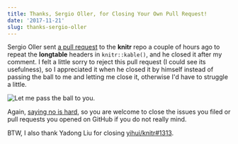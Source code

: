 ```yaml
---
title: Thanks, Sergio Oller, for Closing Your Own Pull Request!
date: '2017-11-21'
slug: thanks-sergio-oller
---
```


Sergio Oller sent [a pull request](https://github.com/yihui/knitr/pull/1463) to the **knitr** repo a couple of hours ago to repeat the **longtable** headers in `knitr::kable()`, and he closed it after my comment. I felt a little sorry to reject this pull request (I could see its usefulness), so I appreciated it when he closed it by himself instead of passing the ball to me and letting me close it, otherwise I'd have to struggle a little.

![Let me pass the ball to you.](https://slides.yihui.org/gif/pass-chase.gif)

Again, [saying no is hard](/en/2017/11/on-saying-no/), so you are welcome to close the issues you filed or pull requests you opened on GitHub if you do not really mind.

BTW, I also thank Yadong Liu for closing [yihui/knitr#1313](https://github.com/yihui/knitr/pull/1313).
